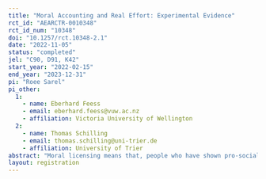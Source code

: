 ```yaml
---
title: "Moral Accounting and Real Effort: Experimental Evidence"
rct_id: "AEARCTR-0010348"
rct_id_num: "10348"
doi: "10.1257/rct.10348-2.1"
date: "2022-11-05"
status: "completed"
jel: "C90, D91, K42"
start_year: "2022-02-15"
end_year: "2023-12-31"
pi: "Roee Sarel"
pi_other:
  1:
    - name: Eberhard Feess
    - email: eberhard.feess@vuw.ac.nz
    - affiliation: Victoria University of Wellington
  2:
    - name: Thomas Schilling
    - email: thomas.schilling@uni-trier.de
    - affiliation: University of Trier
abstract: "Moral licensing means that, people who have shown pro-social behavior in a first stage, feel morally entitled to behave less pro-socially in a second stage. The literature on moral licensing has mainly focused on two similar decisions such as taking money for donation. We extend the literature by considering an online experiment where subjects work on a real-effort task in stage 2. In stage 1, our subjects in the treatment group decide on taking money designated for donation. In the control group, this decision is instead made by a random computer draw. In the second stage, subjects work on the real-effort task once for their own account and once for the charity’s account (with random order to account for learning and behavioral effects). Our main research question is whether those who take the money for donation invest, relative to working for their own account, more or less effort compared to those who did not take the money. Our control treatment allows us, in addition, to see whether the effect of getting the money is driven by the active decision to take the money, or whether it exists also when the money is transferred by a random computer draw. "
layout: registration
---
```


